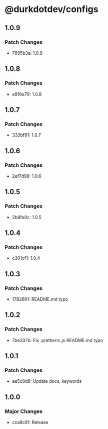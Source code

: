 # @durkdotdev/configs

## 1.0.9

### Patch Changes

- 7895b3a: 1.0.9

## 1.0.8

### Patch Changes

- e816e79: 1.0.8

## 1.0.7

### Patch Changes

- 333bf91: 1.0.7

## 1.0.6

### Patch Changes

- 2ef7d98: 1.0.6

## 1.0.5

### Patch Changes

- 2b8fe0c: 1.0.5

## 1.0.4

### Patch Changes

- c301cf1: 1.0.4

## 1.0.3

### Patch Changes

- 1782691: README.md typo

## 1.0.2

### Patch Changes

- 7be337b: Fix .prettierrc.js README.md typo

## 1.0.1

### Patch Changes

- ae5c8d8: Update docs, keywords

## 1.0.0

### Major Changes

- cca9c91: Release
